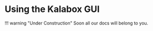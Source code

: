 Using the Kalabox GUI
=====================

!!! warning "Under Construction"
    Soon all our docs will belong to you.
